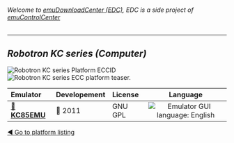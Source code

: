 ###### Welcome to [emuDownloadCenter (EDC)](https://github.com/PhoenixInteractiveNL/emuDownloadCenter/wiki/), EDC is a side project of [emuControlCenter](https://github.com/PhoenixInteractiveNL/emuControlCenter/wiki/)
***
## _Robotron KC series (Computer)_
![](https://raw.githubusercontent.com/wiki/PhoenixInteractiveNL/emuDownloadCenter/images_platform/ecc_kc_cell.png "Robotron KC series Platform ECCID")
![](https://raw.githubusercontent.com/wiki/PhoenixInteractiveNL/emuDownloadCenter/images_platform/ecc_kc_teaser.png "Robotron KC series ECC platform teaser.")

| Emulator | Developement | License | Language |
|:---------|:-------------|:--------|:--------:|
| [:file_folder: **KC85EMU**](https://github.com/PhoenixInteractiveNL/emuDownloadCenter/wiki/Emulator-kc85emu#menu) | :red_circle: 2011 | GNU GPL | ![](https://raw.githubusercontent.com/wiki/PhoenixInteractiveNL/emuDownloadCenter/images_flags/icon_flag_EN_24.png "Emulator GUI language: English") |

[:arrow_backward: Go to platform listing](https://github.com/PhoenixInteractiveNL/emuDownloadCenter/wiki/EDC-Platform-List)
